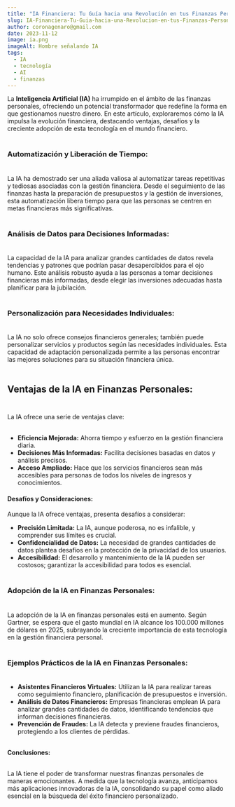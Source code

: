 ```yaml
---
title: "IA Financiera: Tu Guía hacia una Revolución en tus Finanzas Personales."
slug: IA-Financiera-Tu-Guia-hacia-una-Revolucion-en-tus-Finanzas-Personales
author: coronagenaro@gmail.com
date: 2023-11-12
image: ia.png
imageAlt: Hombre señalando IA
tags:
  - IA
  - tecnología
  - AI
  - finanzas
---
```

La **Inteligencia Artificial (IA)** ha irrumpido en el ámbito de las finanzas personales, ofreciendo un potencial transformador que redefine la forma en que gestionamos nuestro dinero. En este artículo, exploraremos cómo la IA impulsa la evolución financiera, destacando ventajas, desafíos y la creciente adopción de esta tecnología en el mundo financiero.<br/><br/>

### **Automatización y Liberación de Tiempo:**<br/><br/>

La IA ha demostrado ser una aliada valiosa al automatizar tareas repetitivas y tediosas asociadas con la gestión financiera. Desde el seguimiento de las finanzas hasta la preparación de presupuestos y la gestión de inversiones, esta automatización libera tiempo para que las personas se centren en metas financieras más significativas.<br/><br/>

### **Análisis de Datos para Decisiones Informadas:**<br/><br/>

La capacidad de la IA para analizar grandes cantidades de datos revela tendencias y patrones que podrían pasar desapercibidos para el ojo humano. Este análisis robusto ayuda a las personas a tomar decisiones financieras más informadas, desde elegir las inversiones adecuadas hasta planificar para la jubilación.<br/><br/>

### **Personalización para Necesidades Individuales:**<br/><br/>

La IA no solo ofrece consejos financieros generales; también puede personalizar servicios y productos según las necesidades individuales. Esta capacidad de adaptación personalizada permite a las personas encontrar las mejores soluciones para su situación financiera única.<br/><br/>

## **Ventajas de la IA en Finanzas Personales:**<br/><br/>

La IA ofrece una serie de ventajas clave:<br/><br/>

* **Eficiencia Mejorada:** Ahorra tiempo y esfuerzo en la gestión financiera diaria.
* **Decisiones Más Informadas:** Facilita decisiones basadas en datos y análisis precisos.
* **Acceso Ampliado:** Hace que los servicios financieros sean más accesibles para personas de todos los niveles de ingresos y conocimientos.

#### **Desafíos y Consideraciones:**

Aunque la IA ofrece ventajas, presenta desafíos a considerar:

* **Precisión Limitada:** La IA, aunque poderosa, no es infalible, y comprender sus límites es crucial.
* **Confidencialidad de Datos:** La necesidad de grandes cantidades de datos plantea desafíos en la protección de la privacidad de los usuarios.
* **Accesibilidad:** El desarrollo y mantenimiento de la IA pueden ser costosos; garantizar la accesibilidad para todos es esencial.<br/><br/>

### **Adopción de la IA en Finanzas Personales:**<br/><br/>

La adopción de la IA en finanzas personales está en aumento. Según Gartner, se espera que el gasto mundial en IA alcance los 100.000 millones de dólares en 2025, subrayando la creciente importancia de esta tecnología en la gestión financiera personal.<br/><br/>

### **Ejemplos Prácticos de la IA en Finanzas Personales:**<br/><br/>

* **Asistentes Financieros Virtuales:** Utilizan la IA para realizar tareas como seguimiento financiero, planificación de presupuestos e inversión.
* **Análisis de Datos Financieros:** Empresas financieras emplean IA para analizar grandes cantidades de datos, identificando tendencias que informan decisiones financieras.
* **Prevención de Fraudes:** La IA detecta y previene fraudes financieros, protegiendo a los clientes de pérdidas.<br/><br/>

**Conclusiones:**<br/><br/>

La IA tiene el poder de transformar nuestras finanzas personales de maneras emocionantes. A medida que la tecnología avanza, anticipamos más aplicaciones innovadoras de la IA, consolidando su papel como aliado esencial en la búsqueda del éxito financiero personalizado.

<!--EndFragment-->